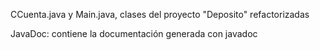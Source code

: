 CCuenta.java y Main.java, clases del proyecto "Deposito" refactorizadas

JavaDoc: contiene la documentación generada con javadoc
